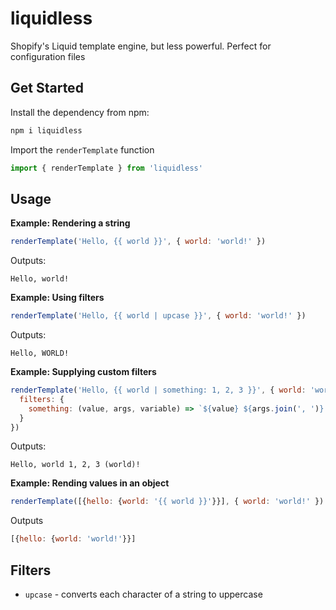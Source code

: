 # liquidless

Shopify's Liquid template engine, but less powerful. Perfect for configuration files

## Get Started

Install the dependency from npm:

```sh
npm i liquidless
```

Import the `renderTemplate` function

```js
import { renderTemplate } from 'liquidless'
```

## Usage

**Example: Rendering a string**

```js
renderTemplate('Hello, {{ world }}', { world: 'world!' })
```

Outputs:

```
Hello, world!
```

**Example: Using filters**

```js
renderTemplate('Hello, {{ world | upcase }}', { world: 'world!' })
```

Outputs:

```
Hello, WORLD!
```

**Example: Supplying custom filters**

```js
renderTemplate('Hello, {{ world | something: 1, 2, 3 }}', { world: 'world!' }, {
  filters: {
    something: (value, args, variable) => `${value} ${args.join(', ')} (${variable})`
  }
})
```

Outputs:

```
Hello, world 1, 2, 3 (world)!
```

**Example: Rending values in an object**

```js
renderTemplate([{hello: {world: '{{ world }}'}}], { world: 'world!' })
```

Outputs

```js
[{hello: {world: 'world!'}}]
```

## Filters

- `upcase` - converts each character of a string to uppercase
